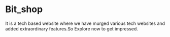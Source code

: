 # Bit_shop

It is a tech based website where we have murged various tech websites and added extraordinary features.So Explore now to get impressed.
